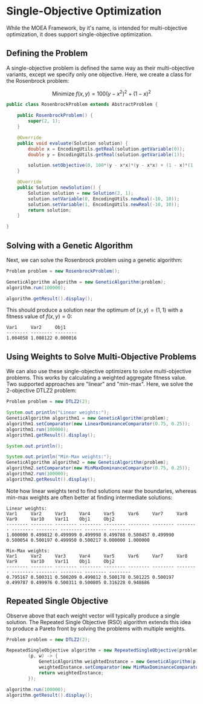 # Single-Objective Optimization

While the MOEA Framework, by it's name, is intended for multi-objective optimization, it does support single-objective
optimization.  

## Defining the Problem

A single-objective problem is defined the same way as their multi-objective variants, except we specify only
one objective.  Here, we create a class for the Rosenbrock problem:

$$ \text{Minimize } f(x,y) = 100(y-x^2)^2 + (1-x)^2 $$

<!-- java:examples/org/moeaframework/examples/single/RosenbrockProblem.java [28:50] -->

```java
public class RosenbrockProblem extends AbstractProblem {

    public RosenbrockProblem() {
        super(2, 1);
    }

    @Override
    public void evaluate(Solution solution) {
        double x = EncodingUtils.getReal(solution.getVariable(0));
        double y = EncodingUtils.getReal(solution.getVariable(1));

        solution.setObjective(0, 100*(y - x*x)*(y - x*x) + (1 - x)*(1 - x));
    }

    @Override
    public Solution newSolution() {
        Solution solution = new Solution(2, 1);
        solution.setVariable(0, EncodingUtils.newReal(-10, 10));
        solution.setVariable(1, EncodingUtils.newReal(-10, 10));
        return solution;
    }

}
```

## Solving with a Genetic Algorithm

Next, we can solve the Rosenbrock problem using a genetic algorithm:

<!-- java:examples/org/moeaframework/examples/single/SingleObjectiveExample.java [31:36] -->

```java
Problem problem = new RosenbrockProblem();

GeneticAlgorithm algorithm = new GeneticAlgorithm(problem);
algorithm.run(100000);

algorithm.getResult().display();
```

This should produce a solution near the optimum of $(x, y) = (1, 1)$ with a fitness value of $f(x, y) = 0$:

<!-- output:examples/org/moeaframework/examples/single/SingleObjectiveExample.java -->

```
Var1     Var2     Obj1
-------- -------- --------
1.004058 1.008122 0.000016
```

## Using Weights to Solve Multi-Objective Problems

We can also use these single-objective optimizers to solve multi-objective problems.  This works by
calculating a weighted aggregate fitness value.  Two supported approaches are "linear" and "min-max".
Here, we solve the 2-objective DTLZ2 problem:

<!-- java:examples/org/moeaframework/examples/single/MultiObjectiveWithWeightsExample.java [36:50] -->

```java
Problem problem = new DTLZ2(2);

System.out.println("Linear weights:");
GeneticAlgorithm algorithm1 = new GeneticAlgorithm(problem);
algorithm1.setComparator(new LinearDominanceComparator(0.75, 0.25));
algorithm1.run(100000);
algorithm1.getResult().display();

System.out.println();

System.out.println("Min-Max weights:");
GeneticAlgorithm algorithm2 = new GeneticAlgorithm(problem);
algorithm2.setComparator(new MinMaxDominanceComparator(0.75, 0.25));
algorithm2.run(100000);
algorithm2.getResult().display();
```

Note how linear weights tend to find solutions near the boundaries, whereas min-max weights are often
better at finding intermediate solutions:

<!-- output:examples/org/moeaframework/examples/single/MultiObjectiveWithWeightsExample.java -->

```
Linear weights:
Var1     Var2     Var3     Var4     Var5     Var6     Var7     Var8     Var9     Var10    Var11    Obj1     Obj2
-------- -------- -------- -------- -------- -------- -------- -------- -------- -------- -------- -------- --------
1.000000 0.499812 0.499999 0.499998 0.499788 0.500457 0.499990 0.500054 0.500197 0.499950 0.500217 0.000000 1.000000

Min-Max weights:
Var1     Var2     Var3     Var4     Var5     Var6     Var7     Var8     Var9     Var10    Var11    Obj1     Obj2
-------- -------- -------- -------- -------- -------- -------- -------- -------- -------- -------- -------- --------
0.795167 0.500311 0.500209 0.499812 0.500178 0.501225 0.500197 0.499787 0.499976 0.500311 0.500805 0.316228 0.948686
```

## Repeated Single Objective

Observe above that each weight vector will typically produce a single solution.  The Repeated Single
Objective (RSO) algorithm extends this idea to produce a Pareto front by solving the problems with
multiple weights.

<!-- java:examples/org/moeaframework/examples/single/RepeatedSingleObjectiveExample.java [36:46] -->

```java
Problem problem = new DTLZ2(2);

RepeatedSingleObjective algorithm = new RepeatedSingleObjective(problem, 50,
        (p, w) -> {
            GeneticAlgorithm weightedInstance = new GeneticAlgorithm(p);
            weightedInstance.setComparator(new MinMaxDominanceComparator(w));
            return weightedInstance;
        });

algorithm.run(100000);
algorithm.getResult().display();
```
